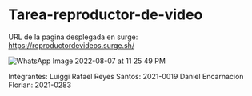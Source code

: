 # Tarea-reproductor-de-video

URL de la pagina desplegada en surge: https://reproductordevideos.surge.sh/

![WhatsApp Image 2022-08-07 at 11 25 49 PM](https://user-images.githubusercontent.com/100429915/183332906-9bd98f71-97a7-43c1-bc7e-42af552c91bc.jpeg)

Integrantes: 
Luiggi Rafael Reyes Santos: 2021-0019
Daniel Encarnacion Florian: 2021-0283
